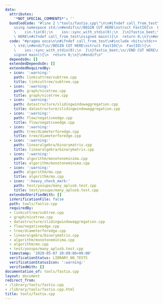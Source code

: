 ```yaml
---
data:
  attributes:
    '*NOT_SPECIAL_COMMENTS*': ''
  bundledCode: "#line 2 \"tools/fastio.cpp\"\n\n#ifndef call_from_test\n#include <bits/stdc++.h>\n\
    using namespace std;\n#endif\n//BEGIN CUT HERE\nstruct FastIO{\n  FastIO(){\n\
    \    cin.tie(0);\n    ios::sync_with_stdio(0);\n  }\n}fastio_beet;\n//END CUT\
    \ HERE\n#ifndef call_from_test\nsigned main(){\n  return 0;\n}\n#endif\n"
  code: "#pragma once\n\n#ifndef call_from_test\n#include <bits/stdc++.h>\nusing namespace\
    \ std;\n#endif\n//BEGIN CUT HERE\nstruct FastIO{\n  FastIO(){\n    cin.tie(0);\n\
    \    ios::sync_with_stdio(0);\n  }\n}fastio_beet;\n//END CUT HERE\n#ifndef call_from_test\n\
    signed main(){\n  return 0;\n}\n#endif\n"
  dependsOn: []
  extendedDependsOn: []
  extendedRequiredBy:
  - icon: ':warning:'
    path: linkcuttree/subtree.cpp
    title: linkcuttree/subtree.cpp
  - icon: ':warning:'
    path: graph/nicetree.cpp
    title: graph/nicetree.cpp
  - icon: ':warning:'
    path: datastructure/slidingwindowaggregation.cpp
    title: datastructure/slidingwindowaggregation.cpp
  - icon: ':warning:'
    path: flow/negativeedge.cpp
    title: flow/negativeedge.cpp
  - icon: ':warning:'
    path: tree/diameterforedge.cpp
    title: tree/diameterforedge.cpp
  - icon: ':warning:'
    path: linearalgebra/binarymatrix.cpp
    title: linearalgebra/binarymatrix.cpp
  - icon: ':warning:'
    path: algorithm/monotoneminima.cpp
    title: algorithm/monotoneminima.cpp
  - icon: ':warning:'
    path: algorithm/mo.cpp
    title: algorithm/mo.cpp
  - icon: ':heavy_check_mark:'
    path: test/yosupo/many_aplusb.test.cpp
    title: test/yosupo/many_aplusb.test.cpp
  extendedVerifiedWith: []
  isVerificationFile: false
  path: tools/fastio.cpp
  requiredBy:
  - linkcuttree/subtree.cpp
  - graph/nicetree.cpp
  - datastructure/slidingwindowaggregation.cpp
  - flow/negativeedge.cpp
  - tree/diameterforedge.cpp
  - linearalgebra/binarymatrix.cpp
  - algorithm/monotoneminima.cpp
  - algorithm/mo.cpp
  - test/yosupo/many_aplusb.test.cpp
  timestamp: '2020-05-07 20:09:06+09:00'
  verificationStatus: LIBRARY_NO_TESTS
  verificationStatusIcon: ':warning:'
  verifiedWith: []
documentation_of: tools/fastio.cpp
layout: document
redirect_from:
- /library/tools/fastio.cpp
- /library/tools/fastio.cpp.html
title: tools/fastio.cpp
---
```

